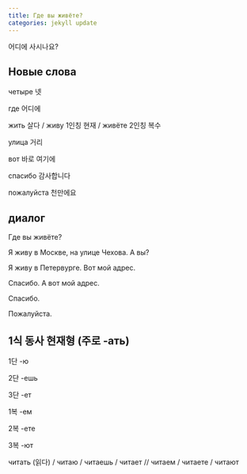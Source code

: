 ```yaml
---
title: Где вы живёте?
categories: jekyll update
---
```


어디에 사시나요?

## Новые слова

четыре  넷

где 어디에

жить    살다 / живу 1인칭 현재 / живёте 2인칭 복수

улица   거리

вот 바로 여기에

спасибо 감사합니다

пожалуйста  천만에요

## диалог

Где вы живёте?

Я живу в Москве, на улице Чехова. А вы?

Я живу в Петервурге. Вот мой адрес.

Спасибо. А вот мой адрес.

Спасибо.

Пожалуйста.

## 1식 동사 현재형 (주로 -ать)

1단 -ю   

2단 -ешь 

3단 -ет

1복 -ем

2복 -ете

3복 -ют

читать (읽다) / читаю / читаешь / читает // читаем / читаете / читают 


